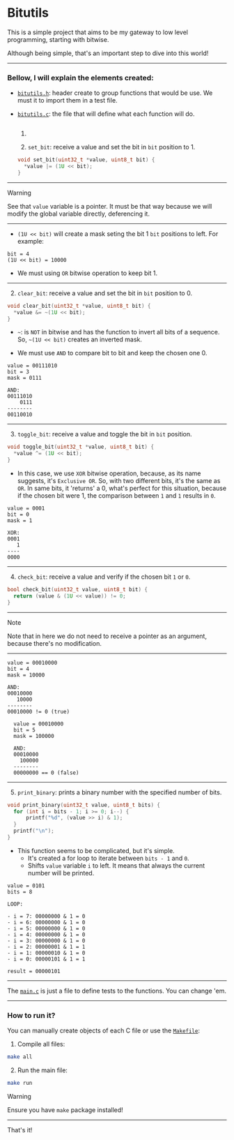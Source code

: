 # Bitutils

This is a simple project that aims to be my gateway to low level programming, starting with bitwise.

Although being simple, that's an important step to dive into this world!

---

### Bellow, I will explain the elements created:

- [`bitutils.h`](./include/bitutils.h): header create to group functions that would be use. We must it to import them in a test file.

- [`bitutils.c`](./src/bitutils.c): the file that will define what each function will do.
  ```c
  ```
  1. ```> [!CAUTION]
  1. `set_bit`: receive a value and set the bit in `bit` position to 1.

  ```c
  void set_bit(uint32_t *value, uint8_t bit) {
    *value |= (1U << bit);
  }
  ```

---
  > [!WARNING]
  > See that `value` variable is a pointer. It must be that way because we will modify the global variable directly, deferencing it.

---

  - `(1U << bit)` will create a mask seting the bit 1 `bit` positions to left. For example:

  ```text
  bit = 4
  (1U << bit) = 10000
```

  - We must using `OR` bitwise operation to keep bit 1.

---

  2. `clear_bit`: receive a value and set the bit in `bit` position to 0.

  ```c
  void clear_bit(uint32_t *value, uint8_t bit) {
    *value &= ~(1U << bit);
  }
  ```

  - `~`: is `NOT` in bitwise and has the function to invert all bits of a sequence. So, `~(1U << bit)` creates an inverted mask.
  
  - We must use `AND` to compare bit to bit and keep the chosen one 0.

  ```text
  value = 00111010
  bit = 3
  mask = 0111

  AND:
  00111010
      0111
  --------
  00110010
  ```

---

 3. `toggle_bit`: receive a value and toggle the bit in `bit` position.

 ```c
 void toggle_bit(uint32_t *value, uint8_t bit) {
   *value ^= (1U << bit);
 }
 ```

  - In this case, we use `XOR` bitwise operation, because, as its name suggests, it's `Exclusive OR`. So, with two different bits, it's the same as `OR`. In same bits, it 'returns' a 0, what's perfect for this situation, because if the chosen bit were 1, the comparison between `1` and `1` results in `0`.

  ```text
  value = 0001
  bit = 0
  mask = 1

  XOR:
  0001
     1
  ----
  0000
  ```

---

  4. `check_bit`: receive a value and verify if the chosen bit `1` or `0`.

  ```c
  bool check_bit(uint32_t value, uint8_t bit) {
    return (value & (1U << value)) != 0;
  }
  ```

---

  > [!NOTE]
  > Note that in here we do not need to receive a pointer as an argument, because there's no modification.

---

  ```text
  value = 00010000
  bit = 4
  mask = 10000

  AND:
  00010000
     10000
  --------
  00010000 != 0 (true)
  ```

```text
  value = 00010000
  bit = 5
  mask = 100000

  AND:
  00010000
    100000
  --------
  00000000 == 0 (false)
```

---

  5. `print_binary`: prints a binary number with the specified number of bits.

  ```c
  void print_binary(uint32_t value, uint8_t bits) {
    for (int i = bits - 1; i >= 0; i--) {
        printf("%d", (value >> i) & 1);
    }
    printf("\n");
  } 
  ```

  - This function seems to be complicated, but it's simple.
    - It's created a for loop to iterate between `bits - 1` and `0`.
    - Shifts `value` variable `i` to left. It means that always the current number will be printed.

  ```text
  value = 0101
  bits = 8

  LOOP:
  
  - i = 7: 00000000 & 1 = 0
  - i = 6: 00000000 & 1 = 0
  - i = 5: 00000000 & 1 = 0
  - i = 4: 00000000 & 1 = 0
  - i = 3: 00000000 & 1 = 0
  - i = 2: 00000001 & 1 = 1
  - i = 1: 00000010 & 1 = 0
  - i = 0: 00000101 & 1 = 1

result = 00000101
  ```

---

The [`main.c`](./src/main.c) is just a file to define tests to the functions. You can change 'em.

---

### How to run it?

You can manually create objects of each C file or use the [`Makefile`](./Makefile):

1. Compile all files:

```bash
make all
```

2. Run the main file:

```bash
make run
```

> [!WARNING]
> Ensure you have `make` package installed!

---

That's it!

